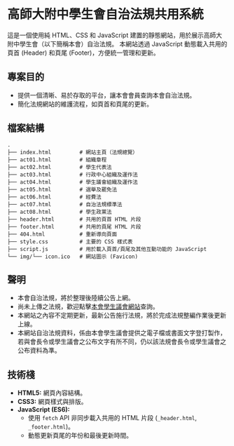 # 高師大附中學生會自治法規共用系統

這是一個使用純 HTML、CSS 和 JavaScript 建置的靜態網站，用於展示高師大附中學生會（以下簡稱本會）自治法規。
本網站透過 JavaScript 動態載入共用的頁首 (Header) 和頁尾 (Footer)，方便統一管理和更新。

## 專案目的

* 提供一個清晰、易於存取的平台，讓本會會員查詢本會自治法規。
* 簡化法規網站的維護流程，如頁首和頁尾的更新。

## 檔案結構

```
.
├── index.html         # 網站主頁（法規總覽）
├── act01.html         # 組織章程
├── act02.html         # 學生代表法
├── act03.html         # 行政中心組織及運作法
├── act04.html         # 學生議會組織及運作法
├── act05.html         # 選舉及罷免法
├── act06.html         # 經費法
├── act07.html         # 自治法規標準法
├── act08.html         # 學生政黨法
├── header.html        # 共用的頁首 HTML 片段
├── footer.html        # 共用的頁尾 HTML 片段
├── 404.html           # 重新導向頁面
├── style.css          # 主要的 CSS 樣式表
├── script.js          # 用於載入頁首/頁尾及其他互動功能的 JavaScript
└── img/└── icon.ico   # 網站圖示 (Favicon)
```

## 聲明

* 本會自治法規，將於整理後陸續公告上網。
* 尚未上傳之法規，歡迎點擊[本會學生議會網站](https://sites.google.com/a/stu.nknush.kh.edu.tw/ashs_sp)查詢。
* 本網站之內容不定期更新，最新公告施行法規，將於完成法規整編作業後更新上線。
* 本網站自治法規資料，係由本會學生議會提供之電子檔或書面文字登打製作，若與會長令或學生議會之公布文字有所不同，仍以該法規會長令或學生議會之公布資料為準。

## 技術棧

* **HTML5:** 網頁內容結構。
* **CSS3:** 網頁樣式與排版。
* **JavaScript (ES6):**
    * 使用 `fetch` API 非同步載入共用的 HTML 片段 (`_header.html`, `_footer.html`)。
    * 動態更新頁尾的年份和最後更新時間。